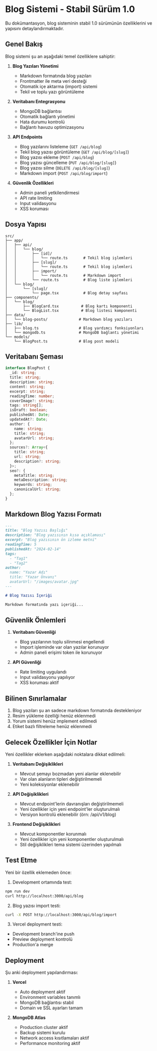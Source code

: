 # Blog Sistemi - Stabil Sürüm 1.0

Bu dokümantasyon, blog sisteminin stabil 1.0 sürümünün özelliklerini ve yapısını detaylandırmaktadır.

## Genel Bakış

Blog sistemi şu an aşağıdaki temel özelliklere sahiptir:

1. **Blog Yazıları Yönetimi**
   - Markdown formatında blog yazıları
   - Frontmatter ile meta veri desteği
   - Otomatik içe aktarma (import) sistemi
   - Tekil ve toplu yazı görüntüleme

2. **Veritabanı Entegrasyonu**
   - MongoDB bağlantısı
   - Otomatik bağlantı yönetimi
   - Hata durumu kontrolü
   - Bağlantı havuzu optimizasyonu

3. **API Endpoints**
   - Blog yazılarını listeleme (`GET /api/blog`)
   - Tekil blog yazısı görüntüleme (`GET /api/blog/[slug]`)
   - Blog yazısı ekleme (`POST /api/blog`)
   - Blog yazısı güncelleme (`PUT /api/blog/[slug]`)
   - Blog yazısı silme (`DELETE /api/blog/[slug]`)
   - Markdown import (`POST /api/blog/import`)

4. **Güvenlik Özellikleri**
   - Admin paneli yetkilendirmesi
   - API rate limiting
   - Input validasyonu
   - XSS koruması

## Dosya Yapısı

```
src/
├── app/
│   ├── api/
│   │   └── blog/
│   │       ├── [id]/
│   │       │   └── route.ts       # Tekil blog işlemleri
│   │       ├── [slug]/
│   │       │   └── route.ts       # Tekil blog işlemleri
│   │       ├── import/
│   │       │   └── route.ts       # Markdown import
│   │       └── route.ts           # Blog liste işlemleri
│   └── blog/
│       └── [slug]/
│           └── page.tsx           # Blog detay sayfası
├── components/
│   └── blog/
│       ├── BlogCard.tsx          # Blog kartı komponenti
│       └── BlogList.tsx          # Blog listesi komponenti
├── data/
│   └── blog-posts/              # Markdown blog yazıları
├── lib/
│   ├── blog.ts                  # Blog yardımcı fonksiyonları
│   └── mongodb.ts               # MongoDB bağlantı yönetimi
└── models/
    └── BlogPost.ts              # Blog post modeli
```

## Veritabanı Şeması

```typescript
interface BlogPost {
  _id: string;
  title: string;
  description: string;
  content: string;
  excerpt: string;
  readingTime: number;
  coverImage?: string;
  tags: string[];
  isDraft: boolean;
  publishedAt: Date;
  updatedAt?: Date;
  author: {
    name: string;
    title: string;
    avatarUrl: string;
  };
  sources?: Array<{
    title: string;
    url: string;
    description?: string;
  }>;
  seo?: {
    metaTitle: string;
    metaDescription: string;
    keywords: string;
    canonicalUrl: string;
  };
}
```

## Markdown Blog Yazısı Formatı

```markdown
---
title: "Blog Yazısı Başlığı"
description: "Blog yazısının kısa açıklaması"
excerpt: "Blog yazısının ön izleme metni"
readingTime: 5
publishedAt: "2024-02-14"
tags:
  - "Tag1"
  - "Tag2"
author:
  name: "Yazar Adı"
  title: "Yazar Ünvanı"
  avatarUrl: "/images/avatar.jpg"
---

# Blog Yazısı İçeriği

Markdown formatında yazı içeriği...
```

## Güvenlik Önlemleri

1. **Veritabanı Güvenliği**
   - Blog yazılarının toplu silinmesi engellendi
   - Import işleminde var olan yazılar korunuyor
   - Admin paneli erişimi token ile korunuyor

2. **API Güvenliği**
   - Rate limiting uygulandı
   - Input validasyonu yapılıyor
   - XSS koruması aktif

## Bilinen Sınırlamalar

1. Blog yazıları şu an sadece markdown formatında destekleniyor
2. Resim yükleme özelliği henüz eklenmedi
3. Yorum sistemi henüz implement edilmedi
4. Etiket bazlı filtreleme henüz eklenmedi

## Gelecek Özellikler İçin Notlar

Yeni özellikler eklerken aşağıdaki noktalara dikkat edilmeli:

1. **Veritabanı Değişiklikleri**
   - Mevcut şemayı bozmadan yeni alanlar eklenebilir
   - Var olan alanların tipleri değiştirilmemeli
   - Yeni koleksiyonlar eklenebilir

2. **API Değişiklikleri**
   - Mevcut endpoint'lerin davranışları değiştirilmemeli
   - Yeni özellikler için yeni endpoint'ler oluşturulmalı
   - Versiyon kontrolü eklenebilir (örn: /api/v1/blog)

3. **Frontend Değişiklikleri**
   - Mevcut komponentler korunmalı
   - Yeni özellikler için yeni komponentler oluşturulmalı
   - Stil değişiklikleri tema sistemi üzerinden yapılmalı

## Test Etme

Yeni bir özellik eklemeden önce:

1. Development ortamında test:
```bash
npm run dev
curl http://localhost:3000/api/blog
```

2. Blog yazısı import testi:
```bash
curl -X POST http://localhost:3000/api/blog/import
```

3. Vercel deployment testi:
- Development branch'ine push
- Preview deployment kontrolü
- Production'a merge

## Deployment

Şu anki deployment yapılandırması:

1. **Vercel**
   - Auto deployment aktif
   - Environment variables tanımlı
   - MongoDB bağlantısı stabil
   - Domain ve SSL ayarları tamam

2. **MongoDB Atlas**
   - Production cluster aktif
   - Backup sistemi kurulu
   - Network access kısıtlamaları aktif
   - Performance monitoring aktif 